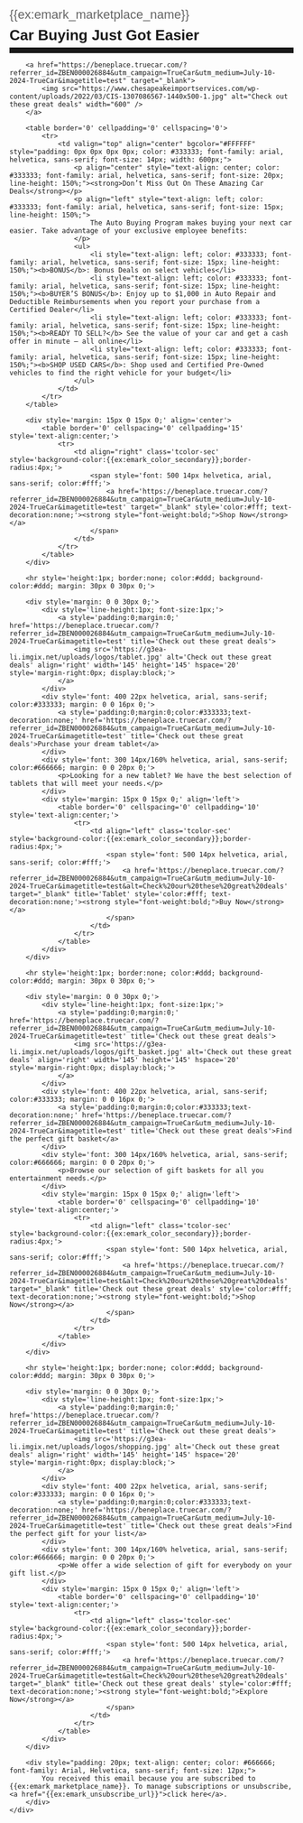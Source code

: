 
<html>
        <div style="font:300 22px helvetica, arial, sans-serif; color:#666666; margin: 0 0 0 0;">
            <span style="display: inline-block">{{ex:emark_marketplace_name}}</span>
        </div>
        <div class='tcolor-txt' style="font:700 26px helvetica, arial, sans-serif; color:{{ex:emark_color_primary}};margin: 8px 0 6px 0;">
            <strong>Car Buying Just Got Easier</strong>
        </div>
        <hr class='tcolor-hr' style="height:10px; border:none; color:{{ex:emark_color_primary}};background-color:{{ex:emark_color_primary}};margin: 0 0 0px 0;">

        <a href="https://beneplace.truecar.com/?referrer_id=ZBEN000026884&utm_campaign=TrueCar&utm_medium=July-10-2024-TrueCar&imagetitle=test" target="_blank">
            <img src="https://www.chesapeakeimportservices.com/wp-content/uploads/2022/03/CIS-1307086567-1440x500-1.jpg" alt="Check out these great deals" width="600" />
        </a>

        <table border='0' cellpadding='0' cellspacing='0'>
            <tr>
                <td valign="top" align="center" bgcolor="#FFFFFF" style="padding: 0px 0px 0px 0px; color: #333333; font-family: arial, helvetica, sans-serif; font-size: 14px; width: 600px;">
                    <p align="center" style="text-align: center; color: #333333; font-family: arial, helvetica, sans-serif; font-size: 20px; line-height: 150%;"><strong>Don’t Miss Out On These Amazing Car Deals</strong></p>
                    <p align="left" style="text-align: left; color: #333333; font-family: arial, helvetica, sans-serif; font-size: 15px; line-height: 150%;">
                        The Auto Buying Program makes buying your next car easier. Take advantage of your exclusive employee benefits:
                    </p>
                    <ul>
                        <li style="text-align: left; color: #333333; font-family: arial, helvetica, sans-serif; font-size: 15px; line-height: 150%;"><b>BONUS</b>: Bonus Deals on select vehicles</li>  
                        <li style="text-align: left; color: #333333; font-family: arial, helvetica, sans-serif; font-size: 15px; line-height: 150%;"><b>BUYER’S BONUS</b>: Enjoy up to $1,000 in Auto Repair and Deductible Reimbursements when you report your purchase from a Certified Dealer</li>  
                        <li style="text-align: left; color: #333333; font-family: arial, helvetica, sans-serif; font-size: 15px; line-height: 150%;"><b>READY TO SELL?</b> See the value of your car and get a cash offer in minute – all online</li>  
                        <li style="text-align: left; color: #333333; font-family: arial, helvetica, sans-serif; font-size: 15px; line-height: 150%;"><b>SHOP USED CARS</b>: Shop used and Certified Pre-Owned vehicles to find the right vehicle for your budget</li>  
                    </ul>
                </td>
            </tr>
        </table>

        <div style='margin: 15px 0 15px 0;' align='center'>
            <table border='0' cellspacing='0' cellpadding='15' style='text-align:center;'>
                <tr>
                    <td align="right" class='tcolor-sec' style='background-color:{{ex:emark_color_secondary}};border-radius:4px;'>
                        <span style='font: 500 14px helvetica, arial, sans-serif; color:#fff;'>
                            <a href='https://beneplace.truecar.com/?referrer_id=ZBEN000026884&utm_campaign=TrueCar&utm_medium=July-10-2024-TrueCar&imagetitle=test' target="_blank" style='color:#fff; text-decoration:none;'><strong style="font-weight:bold;">Shop Now</strong></a>
                        </span>
                    </td>
                </tr>
            </table>
        </div>
<!--Begin Offer 1 -->
        <hr style='height:1px; border:none; color:#ddd; background-color:#ddd; margin: 30px 0 30px 0;'>

        <div style='margin: 0 0 30px 0;'>
            <div style='line-height:1px; font-size:1px;'>
                <a style='padding:0;margin:0;' href='https://beneplace.truecar.com/?referrer_id=ZBEN000026884&utm_campaign=TrueCar&utm_medium=July-10-2024-TrueCar&imagetitle=test' title='Check out these great deals'>
                    <img src='https://g3ea-li.imgix.net/uploads/logos/tablet.jpg' alt='Check out these great deals' align='right' width='145' height='145' hspace='20' style='margin-right:0px; display:block;'>
                </a>
            </div>
            <div style='font: 400 22px helvetica, arial, sans-serif; color:#333333; margin: 0 0 16px 0;'>
                <a style='padding:0;margin:0;color:#333333;text-decoration:none;' href='https://beneplace.truecar.com/?referrer_id=ZBEN000026884&utm_campaign=TrueCar&utm_medium=July-10-2024-TrueCar&imagetitle=test' title='Check out these great deals'>Purchase your dream tablet</a>
            </div>
            <div style='font: 300 14px/160% helvetica, arial, sans-serif; color:#666666; margin: 0 0 20px 0;'>
                <p>Looking for a new tablet? We have the best selection of tablets that will meet your needs.</p>
            </div>
            <div style='margin: 15px 0 15px 0;' align='left'>
                <table border='0' cellspacing='0' cellpadding='10' style='text-align:center;'>
                    <tr>
                        <td align="left" class='tcolor-sec' style='background-color:{{ex:emark_color_secondary}};border-radius:4px;'>
                            <span style='font: 500 14px helvetica, arial, sans-serif; color:#fff;'>
                                <a href='https://beneplace.truecar.com/?referrer_id=ZBEN000026884&utm_campaign=TrueCar&utm_medium=July-10-2024-TrueCar&imagetitle=test&alt=Check%20our%20these%20great%20deals' target="_blank" title='Tablet' style='color:#fff; text-decoration:none;'><strong style="font-weight:bold;">Buy Now</strong></a>
                            </span>
                        </td>
                    </tr>
                </table>
            </div>
        </div>
<!--Begin Offer 2 -->  
        <hr style='height:1px; border:none; color:#ddd; background-color:#ddd; margin: 30px 0 30px 0;'>

        <div style='margin: 0 0 30px 0;'>
            <div style='line-height:1px; font-size:1px;'>
                <a style='padding:0;margin:0;' href='https://beneplace.truecar.com/?referrer_id=ZBEN000026884&utm_campaign=TrueCar&utm_medium=July-10-2024-TrueCar&imagetitle=test' title='Check out these great deals'>
                    <img src='https://g3ea-li.imgix.net/uploads/logos/gift_basket.jpg' alt='Check out these great deals' align='right' width='145' height='145' hspace='20' style='margin-right:0px; display:block;'>
                </a>
            </div>
            <div style='font: 400 22px helvetica, arial, sans-serif; color:#333333; margin: 0 0 16px 0;'>
                <a style='padding:0;margin:0;color:#333333;text-decoration:none;' href='https://beneplace.truecar.com/?referrer_id=ZBEN000026884&utm_campaign=TrueCar&utm_medium=July-10-2024-TrueCar&imagetitle=test' title='Check out these great deals'>Find the perfect gift basket</a>
            </div>
            <div style='font: 300 14px/160% helvetica, arial, sans-serif; color:#666666; margin: 0 0 20px 0;'>
                <p>Browse our selection of gift baskets for all you entertainment needs.</p>
            </div>
            <div style='margin: 15px 0 15px 0;' align='left'>
                <table border='0' cellspacing='0' cellpadding='10' style='text-align:center;'>
                    <tr>
                        <td align="left" class='tcolor-sec' style='background-color:{{ex:emark_color_secondary}};border-radius:4px;'>
                            <span style='font: 500 14px helvetica, arial, sans-serif; color:#fff;'>
                                <a href='https://beneplace.truecar.com/?referrer_id=ZBEN000026884&utm_campaign=TrueCar&utm_medium=July-10-2024-TrueCar&imagetitle=test&alt=Check%20our%20these%20great%20deals' target="_blank" title='Check out these great deals' style='color:#fff; text-decoration:none;'><strong style="font-weight:bold;">Shop Now</strong></a>
                            </span>
                        </td>
                    </tr>
                </table>
            </div>
        </div>        

<!--Begin Offer 2 -->  
        <hr style='height:1px; border:none; color:#ddd; background-color:#ddd; margin: 30px 0 30px 0;'>

        <div style='margin: 0 0 30px 0;'>
            <div style='line-height:1px; font-size:1px;'>
                <a style='padding:0;margin:0;' href='https://beneplace.truecar.com/?referrer_id=ZBEN000026884&utm_campaign=TrueCar&utm_medium=July-10-2024-TrueCar&imagetitle=test' title='Check out these great deals'>
                    <img src='https://g3ea-li.imgix.net/uploads/logos/shopping.jpg' alt='Check out these great deals' align='right' width='145' height='145' hspace='20' style='margin-right:0px; display:block;'>
                </a>
            </div>
            <div style='font: 400 22px helvetica, arial, sans-serif; color:#333333; margin: 0 0 16px 0;'>
                <a style='padding:0;margin:0;color:#333333;text-decoration:none;' href='https://beneplace.truecar.com/?referrer_id=ZBEN000026884&utm_campaign=TrueCar&utm_medium=July-10-2024-TrueCar&imagetitle=test' title='Check out these great deals'>Find the perfect gift for your list</a>
            </div>
            <div style='font: 300 14px/160% helvetica, arial, sans-serif; color:#666666; margin: 0 0 20px 0;'>
                <p>We offer a wide selection of gift for everybody on your gift list.</p>
            </div>
            <div style='margin: 15px 0 15px 0;' align='left'>
                <table border='0' cellspacing='0' cellpadding='10' style='text-align:center;'>
                    <tr>
                        <td align="left" class='tcolor-sec' style='background-color:{{ex:emark_color_secondary}};border-radius:4px;'>
                            <span style='font: 500 14px helvetica, arial, sans-serif; color:#fff;'>
                                <a href='https://beneplace.truecar.com/?referrer_id=ZBEN000026884&utm_campaign=TrueCar&utm_medium=July-10-2024-TrueCar&imagetitle=test&alt=Check%20our%20these%20great%20deals' target="_blank" title='Check out these great deals' style='color:#fff; text-decoration:none;'><strong style="font-weight:bold;">Explore Now</strong></a>
                            </span>
                        </td>
                    </tr>
                </table>
            </div>
        </div>       
        
        <div style="padding: 20px; text-align: center; color: #666666; font-family: Arial, Helvetica, sans-serif; font-size: 12px;">
            You received this email because you are subscribed to {{ex:emark_marketplace_name}}. To manage subscriptions or unsubscribe, <a href="{{ex:emark_unsubscribe_url}}">click here</a>.
        </div>
    </div>
</body>
</html>
